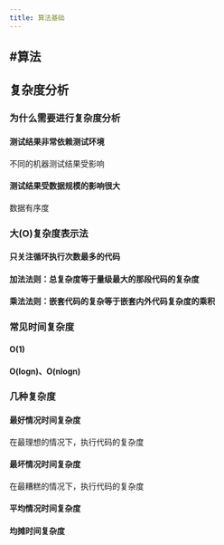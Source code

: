 ```yaml
---
title: 算法基础
---
```


## #算法
## 复杂度分析
### 为什么需要进行复杂度分析
#### 测试结果非常依赖测试环境
不同的机器测试结果受影响
#### 测试结果受数据规模的影响很大
数据有序度
### 大(O)复杂度表示法
#### 只关注循环执行次数最多的代码
#### 加法法则：总复杂度等于量级最大的那段代码的复杂度
#### 乘法法则：嵌套代码的复杂等于嵌套内外代码复杂度的乘积
### 常见时间复杂度
#### O(1)
#### O(logn)、O(nlogn)
### 几种复杂度
#### 最好情况时间复杂度
在最理想的情况下，执行代码的复杂度
#### 最坏情况时间复杂度
在最糟糕的情况下，执行代码的复杂度
#### 平均情况时间复杂度
####
#### 均摊时间复杂度
##